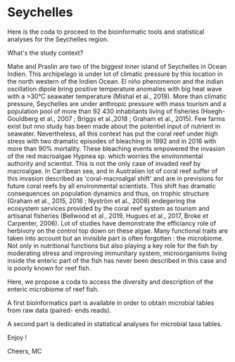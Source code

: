# Seychelles
Here is the coda to proceed to the bioinformatic tools and statistical analyses for the Seychelles region.

What's the study context? 

Mahe and Praslin are two of the biggest inner island of Seychelles in Ocean Indien. 
This archipelago is under lot of climatic pressure by this location in the north western of the Indien Ocean.
El niño phenomenon and the indian oscillation dipole bring positive temperature anomalies with big heat wave with a >30°C seawater temperature (Mishal et al., 2019). 
More than climatic pressure, Seychelles are under anthropic pressure with mass tourism and a population pool of more than 92 430 inhabitants living of fisheries (Hoegh-Gouldberg et al., 2007 ; Briggs et al.,2018 ; Graham et al., 2015).
Few farms exist but nno study has been made about the potentiel input of nutrient in seawater.
Nevertheless, all this context has put the coral reef under high stress with two dramatic episodes of bleaching in 1992 and in 2016 with more than 90% mortality. 
These bleaching events empowered the invasion of the red macroalgae Hypnea sp. which worries the environmental authority and scientist. This is not the only case of invaded reef by macroalgae. In Carribean sea, and in Australien lot of coral reef suffer of this invasion described as 'coral-macroalgal shift' and are in previsions for future coral reefs by all environmental scientists.
This shift has dramatic consequences on population dynamics and thus, on trophic structure (Graham et al., 2015, 2016 ; Nyström et al., 2008) endegering the ecosystem services provided by the coral reef system as tourism and artisanal fisheries (Bellwood et al., 2019, Hugues et al., 2017, Broke et Carpenter, 2006).
Lot of studies have demonstrate the efficiancy role of herbivory on the control top down on these algae. Many functional traits are taken into account but an invisible part is often forgotten : the microbiome. Not only in nutritional functions but also playing a key role for the fish by moderating stress and improving immunitary system, microorganisms living inside the enteric part of the fish has never been described in this case and is poorly known for reef fish.

Here, we propose a coda to access the diversity and description of the enteric microbiome of reef fish. 

A first bioinformatics part is available in order to obtain microbial tables from raw data (paired- ends reads). 

A second part is dedicated in statistical analyses for microbial taxa tables.  


Enjoy ! 

Cheers, 
MC

